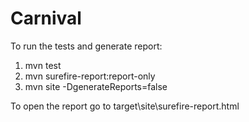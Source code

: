 # Carnival

To run the tests and generate report:
1. mvn test
2. mvn surefire-report:report-only
3. mvn site -DgenerateReports=false

To open the report go to target\site\surefire-report.html
